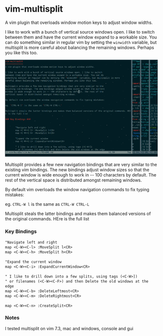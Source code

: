 vim-multisplit
==============
A vim plugin that overloads window motion keys to adjust window widths.

I like to work with a bunch of vertical source windows open. I like to switch
between them and have the current window expand to a workable size. You can do
something similar in regular vim by setting the `winwidth` variable, but multisplit is more
careful about balancing the remaining windows. Perhaps you like this too.

![multisplit example screencast](example.gif)

Multisplit provides a few new navigation bindings that are very similar to the
existing vim bindings. The new bindings adjust window sizes so that the current
window is wide enough to work in -- 100 characters by default. The rest of the
vertical space is distributed amongst remaining windows.

By default vim overloads the window navigation commands to fix typing mistakes:   

eg. `CTRL-W l` is the same as `CTRL-W CTRL-L`   

Multisplit steals the latter bindings and makes them balanced versions of the original commands. HEre is the full list

### Key Bindings ###


	"Navigate left and right
	map <C-W><C-l> :MoveSplit l<CR>
	map <C-W><C-h> :MoveSplit h<CR>

	"Expand the current window
	map <C-W><C-i> :ExpandCurrentWindow<CR>

	" I like to drill down into a few splits, using tags (<C-W>]) 
	" or filenames (<C-W><C-F>) and then Delete the old windows at the edge
	map <C-W><C-b> :DeleteLeftmost<CR> 
	map <C-W><C-m> :DeleteRightmost<CR>

	map <C-W><C-n> :CreateSplit<CR>


### Notes ###

I tested multisplit on vim 7.3, mac and windows, console and gui
